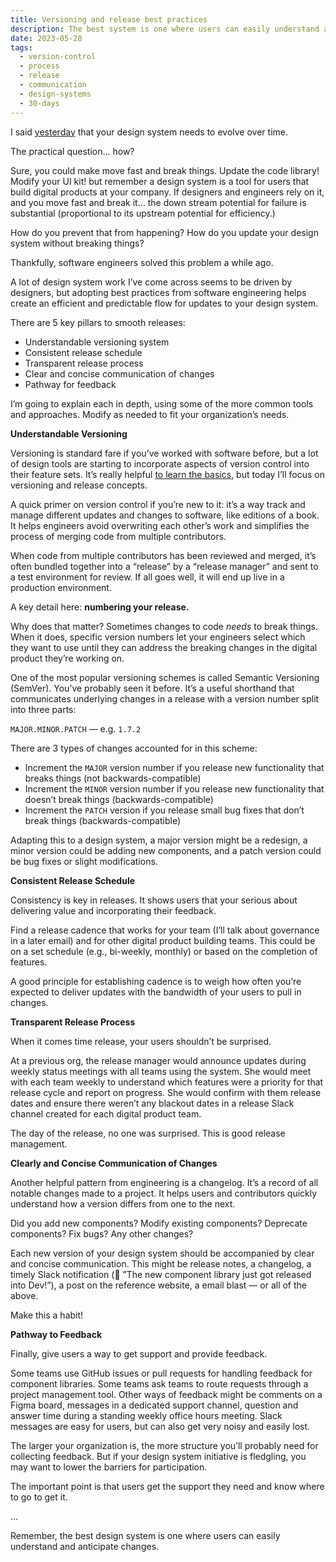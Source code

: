 ```yaml
---
title: Versioning and release best practices
description: The best system is one where users can easily understand and anticipate changes.
date: 2023-05-28
tags:
  - version-control
  - process
  - release
  - communication
  - design-systems
  - 30-days
---
```


I said [yesterday](/daily/evolving-documentation/) that your design system needs to evolve over time.

The practical question... how?

Sure, you could make move fast and break things. Update the code library! Modify your UI kit! but remember a design system is a tool for users that build digital products at your company. If designers and engineers rely on it, and you move fast and break it… the down stream potential for failure is substantial (proportional to its upstream potential for efficiency.)

How do you prevent that from happening? How do you update your design system without breaking things?

Thankfully, software engineers solved this problem a while ago. 

A lot of design system work I’ve come across seems to be driven by designers, but adopting best practices from software engineering helps create an efficient and predictable flow for updates to your design system.

There are 5 key pillars to smooth releases:

- Understandable versioning system
- Consistent release schedule
- Transparent release process
- Clear and concise communication of changes
- Pathway for feedback

I’m going to explain each in depth, using some of the more common tools and approaches. Modify as needed to fit your organization’s needs.

**Understandable Versioning**

Versioning is standard fare if you’ve worked with software before, but a lot of design tools are starting to incorporate aspects of version control into their feature sets. It’s really helpful [to learn the basics](https://rogerdudler.github.io/git-guide/), but today I’ll focus on versioning and release concepts.

A quick primer on version control if you’re new to it: it’s a way track and manage different updates and changes to software, like editions of a book. It helps engineers avoid overwriting each other’s work and simplifies the process of merging code from multiple contributors.

When code from multiple contributors has been reviewed and merged, it’s often bundled together into a “release” by a “release manager” and sent to a test environment for review. If all goes well, it will end up live in a production environment.

A key detail here: **numbering your release.** 

Why does that matter? Sometimes changes to code *needs* to break things. When it does, specific version numbers let your engineers select which they want to use until they can address the breaking changes in the digital product they’re working on.

One of the most popular versioning schemes is called Semantic Versioning (SemVer). You’ve probably seen it before. It’s a useful shorthand that communicates underlying changes in a release with a version number split into three parts: 

`MAJOR.MINOR.PATCH` — e.g. `1.7.2`

There are 3 types of changes accounted for in this scheme:

- Increment the `MAJOR` version number if you release new functionality that breaks things (not backwards-compatible)
- Increment the `MINOR` version number if you release new functionality that doesn’t break things (backwards-compatible)
- Increment the `PATCH` version if you release small bug fixes that don’t break things (backwards-compatible)

Adapting this to a design system, a major version might be a redesign, a minor version could be adding new components, and a patch version could be bug fixes or slight modifications. 

**Consistent Release Schedule**

Consistency is key in releases. It shows users that your serious about delivering value and incorporating their feedback.

Find a release cadence that works for your team (I’ll talk about governance in a later email) and for other digital product building teams. This could be on a set schedule (e.g., bi-weekly, monthly) or based on the completion of features. 

A good principle for establishing cadence is to weigh how often you’re expected to deliver updates with the bandwidth of your users to pull in changes.

**Transparent Release Process**

When it comes time release, your users shouldn’t be surprised. 

At a previous org, the release manager would announce updates during weekly status meetings with all teams using the system. She would meet with each team weekly to understand which features were a priority for that release cycle and report on progress. She would confirm with them release dates and ensure there weren’t any blackout dates in a release Slack channel created for each digital product team. 

The day of the release, no one was surprised. This is good release management.

**Clearly and Concise Communication of Changes**

Another helpful pattern from engineering is a changelog. It’s a record of all notable changes made to a project. It helps users and contributors quickly understand how a version differs from one to the next.

Did you add new components? Modify existing components? Deprecate components? Fix bugs? Any other changes?

Each new version of your design system should be accompanied by clear and concise communication. This might be release notes, a changelog, a timely Slack notification (🚨 ”The new component library just got released into Dev!”), a post on the reference website, a email blast — or all of the above. 

Make this a habit!

**Pathway to Feedback**

Finally, give users a way to get support and provide feedback. 

Some teams use GitHub issues or pull requests for handling feedback for component libraries. Some teams ask teams to route requests through a project management tool. Other ways of feedback might be comments on a Figma board, messages in a dedicated support channel, question and answer time during a standing weekly office hours meeting. Slack messages are easy for users, but can also get very noisy and easily lost. 

The larger your organization is, the more structure you’ll probably need for collecting feedback. But if your design system initiative is fledgling, you may want to lower the barriers for participation.

The important point is that users get the support they need and know where to go to get it.

…

Remember, the best design system is one where users can easily understand and anticipate changes.